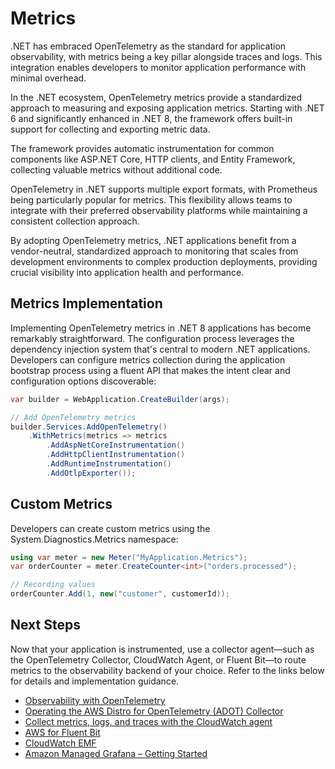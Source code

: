# Metrics

.NET has embraced OpenTelemetry as the standard for application observability, with metrics being a key pillar alongside traces and logs. This integration enables developers to monitor application performance with minimal overhead.

In the .NET ecosystem, OpenTelemetry metrics provide a standardized approach to measuring and exposing application metrics. Starting with .NET 6 and significantly enhanced in .NET 8, the framework offers built-in support for collecting and exporting metric data.

The framework provides automatic instrumentation for common components like ASP.NET Core, HTTP clients, and Entity Framework, collecting valuable metrics without additional code.

OpenTelemetry in .NET supports multiple export formats, with Prometheus being particularly popular for metrics. This flexibility allows teams to integrate with their preferred observability platforms while maintaining a consistent collection approach.

By adopting OpenTelemetry metrics, .NET applications benefit from a vendor-neutral, standardized approach to monitoring that scales from development environments to complex production deployments, providing crucial visibility into application health and performance.

## Metrics Implementation

Implementing OpenTelemetry metrics in .NET 8 applications has become remarkably straightforward. The configuration process leverages the dependency injection system that's central to modern .NET applications. Developers can configure metrics collection during the application bootstrap process using a fluent API that makes the intent clear and configuration options discoverable:

```c#
var builder = WebApplication.CreateBuilder(args);

// Add OpenTelemetry metrics
builder.Services.AddOpenTelemetry()
    .WithMetrics(metrics => metrics
        .AddAspNetCoreInstrumentation()
        .AddHttpClientInstrumentation()
        .AddRuntimeInstrumentation()
        .AddOtlpExporter());
```

## Custom Metrics

Developers can create custom metrics using the System.Diagnostics.Metrics namespace:

```c#
using var meter = new Meter("MyApplication.Metrics");
var orderCounter = meter.CreateCounter<int>("orders.processed");

// Recording values
orderCounter.Add(1, new("customer", customerId));
```

## Next Steps

Now that your application is instrumented, use a collector agent—such as the OpenTelemetry Collector, CloudWatch Agent, or Fluent Bit—to route metrics to the observability backend of your choice. Refer to the links below for details and implementation guidance.

- [Observability with OpenTelemetry](https://aws-observability.github.io/observability-best-practices/patterns/otel)
- [Operating the AWS Distro for OpenTelemetry (ADOT) Collector](https://github.com/aws-observability/aws-otel-collector)
- [Collect metrics, logs, and traces with the CloudWatch agent](https://docs.aws.amazon.com/AmazonCloudWatch/latest/monitoring/Install-CloudWatch-Agent.html)
- [AWS for Fluent Bit](https://github.com/aws/aws-for-fluent-bit?tab=readme-ov-file)
- [CloudWatch EMF](https://docs.aws.amazon.com/AmazonCloudWatch/latest/monitoring/CloudWatch_Embedded_Metric_Format.html)
- [Amazon Managed Grafana – Getting Started](https://aws.amazon.com/blogs/mt/amazon-managed-grafana-getting-started/)
